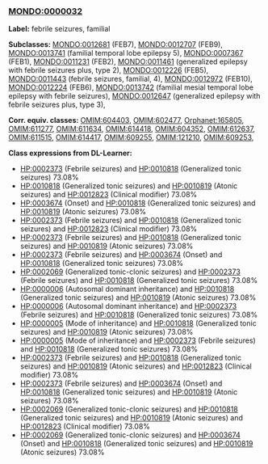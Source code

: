 
### [MONDO:0000032](http://purl.obolibrary.org/obo/MONDO_0000032)
**Label:** febrile seizures, familial

**Subclasses:** [MONDO:0012681](http://purl.obolibrary.org/obo/MONDO_0012681) (FEB7), [MONDO:0012707](http://purl.obolibrary.org/obo/MONDO_0012707) (FEB9), [MONDO:0013741](http://purl.obolibrary.org/obo/MONDO_0013741) (familial temporal lobe epilepsy 5), [MONDO:0007367](http://purl.obolibrary.org/obo/MONDO_0007367) (FEB1), [MONDO:0011231](http://purl.obolibrary.org/obo/MONDO_0011231) (FEB2), [MONDO:0011461](http://purl.obolibrary.org/obo/MONDO_0011461) (generalized epilepsy with febrile seizures plus, type 2), [MONDO:0012226](http://purl.obolibrary.org/obo/MONDO_0012226) (FEB5), [MONDO:0011443](http://purl.obolibrary.org/obo/MONDO_0011443) (febrile seizures, familial, 4), [MONDO:0012972](http://purl.obolibrary.org/obo/MONDO_0012972) (FEB10), [MONDO:0012224](http://purl.obolibrary.org/obo/MONDO_0012224) (FEB6), [MONDO:0013742](http://purl.obolibrary.org/obo/MONDO_0013742) (familial mesial temporal lobe epilepsy with febrile seizures), [MONDO:0012647](http://purl.obolibrary.org/obo/MONDO_0012647) (generalized epilepsy with febrile seizures plus, type 3), 

**Corr. equiv. classes:** [OMIM:604403](http://purl.obolibrary.org/obo/OMIM_604403), [OMIM:602477](http://purl.obolibrary.org/obo/OMIM_602477), [Orphanet:165805](http://www.orpha.net/ORDO/Orphanet_165805), [OMIM:611277](http://purl.obolibrary.org/obo/OMIM_611277), [OMIM:611634](http://purl.obolibrary.org/obo/OMIM_611634), [OMIM:614418](http://purl.obolibrary.org/obo/OMIM_614418), [OMIM:604352](http://purl.obolibrary.org/obo/OMIM_604352), [OMIM:612637](http://purl.obolibrary.org/obo/OMIM_612637), [OMIM:611515](http://purl.obolibrary.org/obo/OMIM_611515), [OMIM:614417](http://purl.obolibrary.org/obo/OMIM_614417), [OMIM:609255](http://purl.obolibrary.org/obo/OMIM_609255), [OMIM:121210](http://purl.obolibrary.org/obo/OMIM_121210), [OMIM:609253](http://purl.obolibrary.org/obo/OMIM_609253), 

**Class expressions from DL-Learner:**

- [HP:0002373](http://purl.obolibrary.org/obo/HP_0002373) (Febrile seizures) and [HP:0010818](http://purl.obolibrary.org/obo/HP_0010818) (Generalized tonic seizures) 73.08%
- [HP:0010818](http://purl.obolibrary.org/obo/HP_0010818) (Generalized tonic seizures) and [HP:0010819](http://purl.obolibrary.org/obo/HP_0010819) (Atonic seizures) and [HP:0012823](http://purl.obolibrary.org/obo/HP_0012823) (Clinical modifier) 73.08%
- [HP:0003674](http://purl.obolibrary.org/obo/HP_0003674) (Onset) and [HP:0010818](http://purl.obolibrary.org/obo/HP_0010818) (Generalized tonic seizures) and [HP:0010819](http://purl.obolibrary.org/obo/HP_0010819) (Atonic seizures) 73.08%
- [HP:0002373](http://purl.obolibrary.org/obo/HP_0002373) (Febrile seizures) and [HP:0010818](http://purl.obolibrary.org/obo/HP_0010818) (Generalized tonic seizures) and [HP:0012823](http://purl.obolibrary.org/obo/HP_0012823) (Clinical modifier) 73.08%
- [HP:0002373](http://purl.obolibrary.org/obo/HP_0002373) (Febrile seizures) and [HP:0010818](http://purl.obolibrary.org/obo/HP_0010818) (Generalized tonic seizures) and [HP:0010819](http://purl.obolibrary.org/obo/HP_0010819) (Atonic seizures) 73.08%
- [HP:0002373](http://purl.obolibrary.org/obo/HP_0002373) (Febrile seizures) and [HP:0003674](http://purl.obolibrary.org/obo/HP_0003674) (Onset) and [HP:0010818](http://purl.obolibrary.org/obo/HP_0010818) (Generalized tonic seizures) 73.08%
- [HP:0002069](http://purl.obolibrary.org/obo/HP_0002069) (Generalized tonic-clonic seizures) and [HP:0002373](http://purl.obolibrary.org/obo/HP_0002373) (Febrile seizures) and [HP:0010818](http://purl.obolibrary.org/obo/HP_0010818) (Generalized tonic seizures) 73.08%
- [HP:0000006](http://purl.obolibrary.org/obo/HP_0000006) (Autosomal dominant inheritance) and [HP:0010818](http://purl.obolibrary.org/obo/HP_0010818) (Generalized tonic seizures) and [HP:0010819](http://purl.obolibrary.org/obo/HP_0010819) (Atonic seizures) 73.08%
- [HP:0000006](http://purl.obolibrary.org/obo/HP_0000006) (Autosomal dominant inheritance) and [HP:0002373](http://purl.obolibrary.org/obo/HP_0002373) (Febrile seizures) and [HP:0010818](http://purl.obolibrary.org/obo/HP_0010818) (Generalized tonic seizures) 73.08%
- [HP:0000005](http://purl.obolibrary.org/obo/HP_0000005) (Mode of inheritance) and [HP:0010818](http://purl.obolibrary.org/obo/HP_0010818) (Generalized tonic seizures) and [HP:0010819](http://purl.obolibrary.org/obo/HP_0010819) (Atonic seizures) 73.08%
- [HP:0000005](http://purl.obolibrary.org/obo/HP_0000005) (Mode of inheritance) and [HP:0002373](http://purl.obolibrary.org/obo/HP_0002373) (Febrile seizures) and [HP:0010818](http://purl.obolibrary.org/obo/HP_0010818) (Generalized tonic seizures) 73.08%
- [HP:0002373](http://purl.obolibrary.org/obo/HP_0002373) (Febrile seizures) and [HP:0010818](http://purl.obolibrary.org/obo/HP_0010818) (Generalized tonic seizures) and [HP:0010819](http://purl.obolibrary.org/obo/HP_0010819) (Atonic seizures) and [HP:0012823](http://purl.obolibrary.org/obo/HP_0012823) (Clinical modifier) 73.08%
- [HP:0002373](http://purl.obolibrary.org/obo/HP_0002373) (Febrile seizures) and [HP:0003674](http://purl.obolibrary.org/obo/HP_0003674) (Onset) and [HP:0010818](http://purl.obolibrary.org/obo/HP_0010818) (Generalized tonic seizures) and [HP:0010819](http://purl.obolibrary.org/obo/HP_0010819) (Atonic seizures) 73.08%
- [HP:0002069](http://purl.obolibrary.org/obo/HP_0002069) (Generalized tonic-clonic seizures) and [HP:0010818](http://purl.obolibrary.org/obo/HP_0010818) (Generalized tonic seizures) and [HP:0010819](http://purl.obolibrary.org/obo/HP_0010819) (Atonic seizures) and [HP:0012823](http://purl.obolibrary.org/obo/HP_0012823) (Clinical modifier) 73.08%
- [HP:0002069](http://purl.obolibrary.org/obo/HP_0002069) (Generalized tonic-clonic seizures) and [HP:0003674](http://purl.obolibrary.org/obo/HP_0003674) (Onset) and [HP:0010818](http://purl.obolibrary.org/obo/HP_0010818) (Generalized tonic seizures) and [HP:0010819](http://purl.obolibrary.org/obo/HP_0010819) (Atonic seizures) 73.08%


